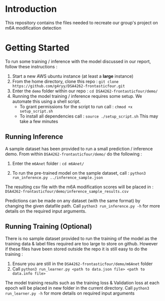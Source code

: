 # Introduction
This repository contains the files needed to recreate our group's project on m6A modification detection

# Getting Started
To run some training / inference with the model discussed in our report, follow these instructions : 

1. Start a new AWS ubuntu instance (at least a **large** instance) 
2. From the home directory, clone this repo : 
	`git clone https://github.com/g4ryy/DSA4262-frontasticfour.git`
3. Enter the `demo` folder within our repo : 
`cd DSA4262-frontasticfour/demo/`
4. Running the model training / inference requires some setup. We automate this using a shell script. 
	- To grant permissions for the script to run call : 
`chmod +x setup_script.sh`
	- To install all dependencies call : 
	 `source ./setup_script.sh`
	 This may take a few minutes 

## Running Inference
A sample dataset has been provided to run a small prediction / inference demo. From within `DSA4262-frontasticfour/demo/` do the following : 
1. Enter the `m6Anet` folder : 
	`cd m6Anet/`

2. To run the pre-trained model on the sample dataset, call : 
	`python3 run_inference.py ../inference_sample.json`

The resulting csv file with the m6A modification scores will be placed in :
	`DSA4262-frontasticfour/demo/inference_sample_results.csv`

Predictions can be made on any dataset (with the same format) by changing the given datafile path. Call `python3 run_inference.py -h` for more details on the required input arguments. 

## Running Training (Optional)
There is no sample dataset provided to run the training of the model as the training data & label files required are too large to store on github. However if these files have been stored outside the repo it is still easy to do the training : 

1. Ensure you are still in the `DSA4262-frontasticfour/demo/m6Anet` folder
2. Call `python3 run_learner.py <path to data.json file> <path to data.info file>`

The model training results such as the training loss & Validation loss at each epoch will be placed in new folder in the current directory. Call `python3 run_learner.py -h` for more details on required input arguments
